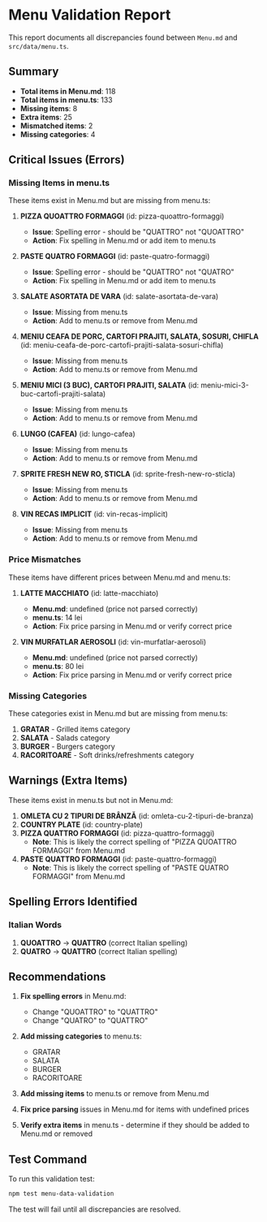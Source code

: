 # Menu Validation Report

This report documents all discrepancies found between `Menu.md` and `src/data/menu.ts`.

## Summary
- **Total items in Menu.md**: 118
- **Total items in menu.ts**: 133
- **Missing items**: 8
- **Extra items**: 25
- **Mismatched items**: 2
- **Missing categories**: 4

## Critical Issues (Errors)

### Missing Items in menu.ts
These items exist in Menu.md but are missing from menu.ts:

1. **PIZZA QUOATTRO FORMAGGI** (id: pizza-quoattro-formaggi)
   - **Issue**: Spelling error - should be "QUATTRO" not "QUOATTRO"
   - **Action**: Fix spelling in Menu.md or add item to menu.ts

2. **PASTE QUATRO FORMAGGI** (id: paste-quatro-formaggi)
   - **Issue**: Spelling error - should be "QUATTRO" not "QUATRO"
   - **Action**: Fix spelling in Menu.md or add item to menu.ts

3. **SALATE ASORTATA DE VARA** (id: salate-asortata-de-vara)
   - **Issue**: Missing from menu.ts
   - **Action**: Add to menu.ts or remove from Menu.md

4. **MENIU CEAFA DE PORC, CARTOFI PRAJITI, SALATA, SOSURI, CHIFLA** (id: meniu-ceafa-de-porc-cartofi-prajiti-salata-sosuri-chifla)
   - **Issue**: Missing from menu.ts
   - **Action**: Add to menu.ts or remove from Menu.md

5. **MENIU MICI (3 BUC), CARTOFI PRAJITI, SALATA** (id: meniu-mici-3-buc-cartofi-prajiti-salata)
   - **Issue**: Missing from menu.ts
   - **Action**: Add to menu.ts or remove from Menu.md

6. **LUNGO (CAFEA)** (id: lungo-cafea)
   - **Issue**: Missing from menu.ts
   - **Action**: Add to menu.ts or remove from Menu.md

7. **SPRITE FRESH NEW RO, STICLA** (id: sprite-fresh-new-ro-sticla)
   - **Issue**: Missing from menu.ts
   - **Action**: Add to menu.ts or remove from Menu.md

8. **VIN RECAS IMPLICIT** (id: vin-recas-implicit)
   - **Issue**: Missing from menu.ts
   - **Action**: Add to menu.ts or remove from Menu.md

### Price Mismatches
These items have different prices between Menu.md and menu.ts:

1. **LATTE MACCHIATO** (id: latte-macchiato)
   - **Menu.md**: undefined (price not parsed correctly)
   - **menu.ts**: 14 lei
   - **Action**: Fix price parsing in Menu.md or verify correct price

2. **VIN MURFATLAR AEROSOLI** (id: vin-murfatlar-aerosoli)
   - **Menu.md**: undefined (price not parsed correctly)
   - **menu.ts**: 80 lei
   - **Action**: Fix price parsing in Menu.md or verify correct price

### Missing Categories
These categories exist in Menu.md but are missing from menu.ts:

1. **GRATAR** - Grilled items category
2. **SALATA** - Salads category
3. **BURGER** - Burgers category
4. **RACORITOARE** - Soft drinks/refreshments category

## Warnings (Extra Items)

These items exist in menu.ts but not in Menu.md:

1. **OMLETA CU 2 TIPURI DE BRÂNZĂ** (id: omleta-cu-2-tipuri-de-branza)
2. **COUNTRY PLATE** (id: country-plate)
3. **PIZZA QUATTRO FORMAGGI** (id: pizza-quattro-formaggi)
   - **Note**: This is likely the correct spelling of "PIZZA QUOATTRO FORMAGGI" from Menu.md
4. **PASTE QUATTRO FORMAGGI** (id: paste-quattro-formaggi)
   - **Note**: This is likely the correct spelling of "PASTE QUATRO FORMAGGI" from Menu.md

## Spelling Errors Identified

### Italian Words
1. **QUOATTRO** → **QUATTRO** (correct Italian spelling)
2. **QUATRO** → **QUATTRO** (correct Italian spelling)

## Recommendations

1. **Fix spelling errors** in Menu.md:
   - Change "QUOATTRO" to "QUATTRO"
   - Change "QUATRO" to "QUATTRO"

2. **Add missing categories** to menu.ts:
   - GRATAR
   - SALATA
   - BURGER
   - RACORITOARE

3. **Add missing items** to menu.ts or remove from Menu.md

4. **Fix price parsing** issues in Menu.md for items with undefined prices

5. **Verify extra items** in menu.ts - determine if they should be added to Menu.md or removed

## Test Command
To run this validation test:
```bash
npm test menu-data-validation
```

The test will fail until all discrepancies are resolved.
